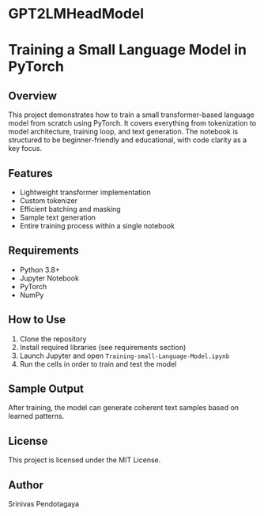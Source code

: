 # GPT2LMHeadModel

# Training a Small Language Model in PyTorch

## Overview
This project demonstrates how to train a small transformer-based language model from scratch using PyTorch. It covers everything from tokenization to model architecture, training loop, and text generation. The notebook is structured to be beginner-friendly and educational, with code clarity as a key focus.

## Features
- Lightweight transformer implementation
- Custom tokenizer
- Efficient batching and masking
- Sample text generation
- Entire training process within a single notebook

## Requirements
- Python 3.8+
- Jupyter Notebook
- PyTorch
- NumPy

## How to Use
1. Clone the repository
2. Install required libraries (see requirements section)
3. Launch Jupyter and open `Training-small-Language-Model.ipynb`
4. Run the cells in order to train and test the model

## Sample Output
After training, the model can generate coherent text samples based on learned patterns.

## License
This project is licensed under the MIT License.

## Author
Srinivas Pendotagaya
